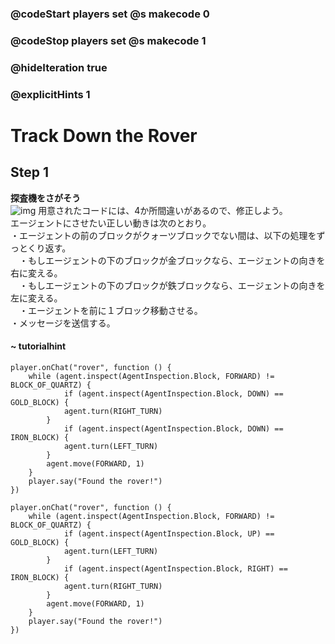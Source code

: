 ### @codeStart players set @s makecode 0
### @codeStop players set @s makecode 1

### @hideIteration true 
### @explicitHints 1


# Track Down the Rover 

## Step 1
**探査機をさがそう**  
![img](https://teck89.xsrv.jp/MEE_tutorial/img/fun_2_3_3.png)
用意されたコードには、4か所間違いがあるので、修正しよう。  
エージェントにさせたい正しい動きは次のとおり。  
・エージェントの前のブロックがクォーツブロックでない間は、以下の処理をずっとくり返す。  
　・もしエージェントの下のブロックが金ブロックなら、エージェントの向きを右に変える。  
　・もしエージェントの下のブロックが鉄ブロックなら、エージェントの向きを左に変える。  
　・エージェントを前に１ブロック移動させる。  
・メッセージを送信する。


#### ~ tutorialhint 
```blocks
player.onChat("rover", function () {
    while (agent.inspect(AgentInspection.Block, FORWARD) != BLOCK_OF_QUARTZ) {
            if (agent.inspect(AgentInspection.Block, DOWN) == GOLD_BLOCK) {
            agent.turn(RIGHT_TURN)
        }
            if (agent.inspect(AgentInspection.Block, DOWN) == IRON_BLOCK) {
            agent.turn(LEFT_TURN)
        }
        agent.move(FORWARD, 1)
    }
    player.say("Found the rover!")
})
```

```template
player.onChat("rover", function () {
    while (agent.inspect(AgentInspection.Block, FORWARD) != BLOCK_OF_QUARTZ) {
            if (agent.inspect(AgentInspection.Block, UP) == GOLD_BLOCK) {
            agent.turn(LEFT_TURN)
        }
            if (agent.inspect(AgentInspection.Block, RIGHT) == IRON_BLOCK) {
            agent.turn(RIGHT_TURN)
        }
        agent.move(FORWARD, 1)
    }
    player.say("Found the rover!")
})
```
